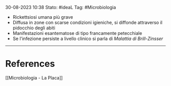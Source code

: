 30-08-2023 10:38
Stato: #ideaL
Tag: #Microbiologia 

- Rickettsiosi umana più grave
- Diffusa in zone con scarse condizioni igieniche, si diffonde attraverso il pidocchio degli abiti
- Manifestazioni esantematose di tipo francamente petecchiale
- Se l'infezione persiste a livello clinico si parla di *Malattia di Brill-Zinsser*






---
# References
[[Microbiologia - La Placa]]